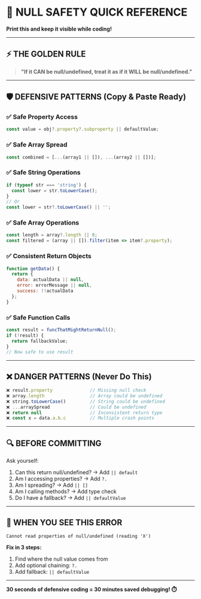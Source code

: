 # 🎯 NULL SAFETY QUICK REFERENCE

**Print this and keep it visible while coding!**

---

## ⚡ THE GOLDEN RULE

> **"If it CAN be null/undefined, treat it as if it WILL be null/undefined."**

---

## 🛡️ DEFENSIVE PATTERNS (Copy & Paste Ready)

### ✅ Safe Property Access
```javascript
const value = obj?.property?.subproperty || defaultValue;
```

### ✅ Safe Array Spread
```javascript
const combined = [...(array1 || []), ...(array2 || [])];
```

### ✅ Safe String Operations
```javascript
if (typeof str === 'string') {
  const lower = str.toLowerCase();
}
// Or
const lower = str?.toLowerCase() || '';
```

### ✅ Safe Array Operations
```javascript
const length = array?.length || 0;
const filtered = (array || []).filter(item => item?.property);
```

### ✅ Consistent Return Objects
```javascript
function getData() {
  return {
    data: actualData || null,
    error: errorMessage || null,
    success: !!actualData
  };
}
```

### ✅ Safe Function Calls
```javascript
const result = funcThatMightReturnNull();
if (!result) {
  return fallbackValue;
}
// Now safe to use result
```

---

## ❌ DANGER PATTERNS (Never Do This)

```javascript
❌ result.property              // Missing null check
❌ array.length                 // Array could be undefined  
❌ string.toLowerCase()         // String could be undefined
❌ ...arraySpread               // Could be undefined
❌ return null                  // Inconsistent return type
❌ const x = data.a.b.c         // Multiple crash points
```

---

## 🔍 BEFORE COMMITTING

Ask yourself:
1. Can this return null/undefined? → Add `|| default`
2. Am I accessing properties? → Add `?.`
3. Am I spreading? → Add `|| []`
4. Am I calling methods? → Add type check
5. Do I have a fallback? → Add `|| defaultValue`

---

## 🚨 WHEN YOU SEE THIS ERROR

```
Cannot read properties of null/undefined (reading 'X')
```

**Fix in 3 steps:**
1. Find where the null value comes from
2. Add optional chaining: `?.`
3. Add fallback: `|| defaultValue`

---

**30 seconds of defensive coding = 30 minutes saved debugging! ⏱️**
